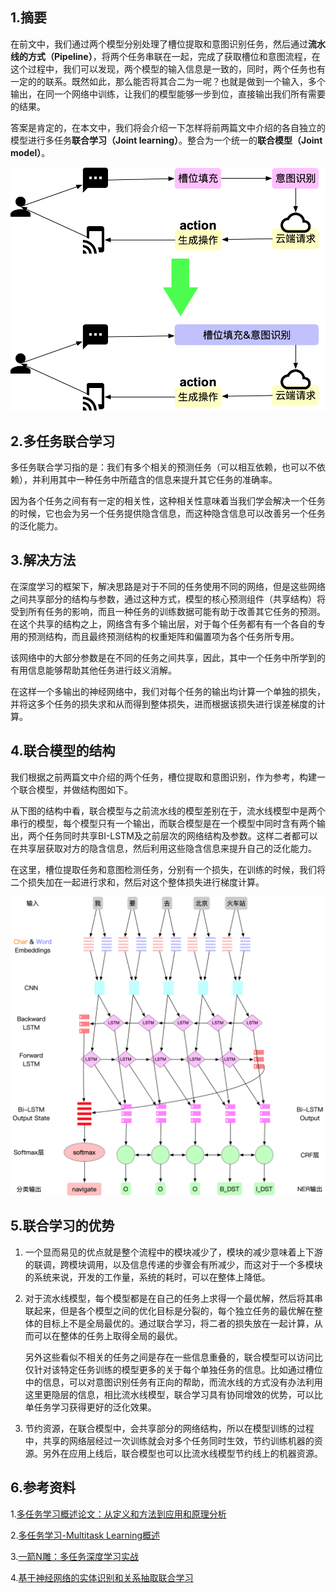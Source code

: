 ## 1.摘要

在前文中，我们通过两个模型分别处理了槽位提取和意图识别任务，然后通过**流水线的方式（Pipeline）**，将两个任务串联在一起，完成了获取槽位和意图流程，在这个过程中，我们可以发现，两个模型的输入信息是一致的，同时，两个任务也有一定的的联系。既然如此，那么能否将其合二为一呢？也就是做到一个输入，多个输出，在同一个网络中训练，让我们的模型能够一步到位，直接输出我们所有需要的结果。

答案是肯定的，在本文中，我们将会介绍一下怎样将前两篇文中介绍的各自独立的模型进行多任务**联合学习（Joint learning）**。整合为一个统一的**联合模型（Joint model）**。

![image-20181020171027705](images/image-20181020171027705.png)

## 2.多任务联合学习

多任务联合学习指的是：我们有多个相关的预测任务（可以相互依赖，也可以不依赖），并利用其中一种任务中所蕴含的信息来提升其它任务的准确率。

因为各个任务之间有有一定的相关性，这种相关性意味着当我们学会解决一个任务的时候，它也会为另一个任务提供隐含信息，而这种隐含信息可以改善另一个任务的泛化能力。

## 3.解决方法

在深度学习的框架下，解决思路是对于不同的任务使用不同的网络，但是这些网络之间共享部分的结构与参数，通过这种方式，模型的核心预测组件（共享结构）将受到所有任务的影响，而且一种任务的训练数据可能有助于改善其它任务的预测。在这个共享的结构之上，网络含有多个输出层，对于每个任务都有有一个各自的专用的预测结构，而且最终预测结构的权重矩阵和偏置项为各个任务所专用。

该网络中的大部分参数是在不同的任务之间共享，因此，其中一个任务中所学到的有用信息能够帮助其他任务进行歧义消解。

在这样一个多输出的神经网络中，我们对每个任务的输出均计算一个单独的损失，并将这多个任务的损失求和从而得到整体损失，进而根据该损失进行误差梯度的计算。

## 4.联合模型的结构

我们根据之前两篇文中介绍的两个任务，槽位提取和意图识别，作为参考，构建一个联合模型，并做结构图如下。

从下图的结构中看，联合模型与之前流水线的模型差别在于，流水线模型中是两个串行的模型，每个模型只有一个输出，而联合模型是在一个模型中同时含有两个输出，两个任务同时共享BI-LSTM及之前层次的网络结构及参数。这样二者都可以在共享层获取对方的隐含信息，然后利用这些隐含信息来提升自己的泛化能力。

在这里，槽位提取任务和意图检测任务，分别有一个损失，在训练的时候，我们将二个损失加在一起进行求和，然后对这个整体损失进行梯度计算。

![image-20181020190354844](images/image-20181020190354844.png)

## 5.联合学习的优势

1. 一个显而易见的优点就是整个流程中的模块减少了，模块的减少意味着上下游的联调，跨模块调用，以及信息传递的步骤会有所减少，而这对于一个多模块的系统来说，开发的工作量，系统的耗时，可以在整体上降低。

2. 对于流水线模型，每个模型都是在自己的任务上求得一个最优解，然后将其串联起来，但是各个模型之间的优化目标是分裂的，每个独立任务的最优解在整体的目标上不是全局最优的。通过联合学习，将二者的损失放在一起计算，从而可以在整体的任务上取得全局的最优。

   另外这些看似不相关的任务之间是存在一些信息重叠的，联合模型可以访问比仅针对该特定任务训练的模型更多的关于每个单独任务的信息。比如通过槽位中的信息，可以对意图识别任务有正向的帮助，而流水线的方式没有办法利用这里更隐层的信息，相比流水线模型，联合学习具有协同增效的优势，可以比单任务学习获得更好的泛化效果。

3. 节约资源，在联合模型中，会共享部分的网络结构，所以在模型训练的过程中，共享的网络层经过一次训练就会对多个任务同时生效，节约训练机器的资源。另外在应用上线后，联合模型也可以比流水线模型节约线上的机器资源。

## 6.参考资料

1.[多任务学习概述论文：从定义和方法到应用和原理分析](https://www.jiqizhixin.com/articles/nsr-jan-2018-yu-zhang-qiang-yang)

2.[多任务学习-Multitask Learning概述](https://zhuanlan.zhihu.com/p/27421983)

3.[一箭N雕：多任务深度学习实战](https://zhuanlan.zhihu.com/p/22190532)

4.[基于神经网络的实体识别和关系抽取联合学习](https://cloud.tencent.com/developer/article/1050023)